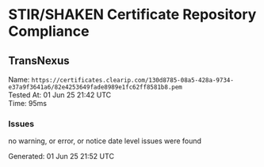 # STIR/SHAKEN Certificate Repository Compliance

## TransNexus

Name: `https://certificates.clearip.com/130d8785-08a5-428a-9734-e37a9f3641a6/82e4253649fade8989e1fc62ff8581b8.pem`\
Tested At: 01 Jun 25 21:42 UTC\
Time: 95ms

### Issues

no warning, or error, or notice date level issues were found

Generated: 01 Jun 25 21:52 UTC